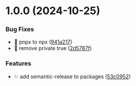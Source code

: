 # 1.0.0 (2024-10-25)


### Bug Fixes

* 🐛 pnpx to npx ([941a217](https://github.com/zhumeisongsong/time-travels-workspace/commit/941a21735c8390775cd5bcbcc165198637b79904))
* 🐛 remove private true ([2d5787f](https://github.com/zhumeisongsong/time-travels-workspace/commit/2d5787ff03b3f91be08377d90dba7ce551aaea56))


### Features

* ✨ add semantic-release to packages ([53c0952](https://github.com/zhumeisongsong/time-travels-workspace/commit/53c09525b738647d114a44972d55c91811528d4e))
